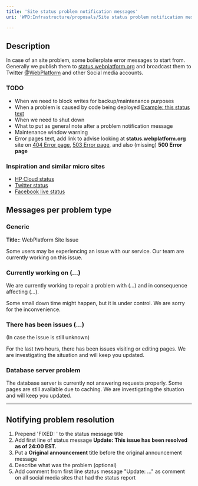 ```yaml
---
title: 'Site status problem notification messages'
uri: 'WPD:Infrastructure/proposals/Site status problem notification messages'

---
```

## Description

In case of an site problem, some boilerplate error messages to start from. Generally we publish them to [status.webplatform.org](http://status.webplatform.org) and broadcast them to Twitter [@WebPlatform](https://twitter.com/WebPlatform) and other Social media accounts.

### TODO

-   When we need to block writes for backup/maintenance purposes
-   When a problem is caused by code being deployed [Example: this status text](http://status.twitter.com/post/63765159379/issue-viewing-timelines)
-   When we need to shut down
-   What to put as general note after a problem notification message
-   Maintenance window warning
-   Error pages text, add link to advise looking at **status.webplatform.org** site on [404 Error page](http://www.webplatform.org/errors/404.html), [503 Error page](http://www.webplatform.org/errors/503.html), and also (missing) **500 Error page**

### Inspiration and similar micro sites

-   [HP Cloud status](https://community.hpcloud.com/status)
-   [Twitter status](http://status.twitter.com)
-   [Facebook live status](https://developers.facebook.com/live_status/)

## Messages per problem type

### Generic

**Title:**: WebPlatform Site Issue

Some users may be experiencing an issue with our service. Our team are currently working on this issue.

### Currently working on (...)

We are currently working to repair a problem with (...) and in consequence affecting (...).

Some small down time might happen, but it is under control. We are sorry for the inconvenience.

### There has been issues (...)

(In case the issue is still unknown)

For the last two hours, there has been issues visiting or editing pages. We are investigating the situation and will keep you updated.

### Database server problem

The database server is currently not answering requests properly. Some pages are still available due to caching. We are investigating the situation and will keep you updated.

* * * * *

## Notifying problem resolution

1.  Prepend 'FIXED: ' to the status message title
2.  Add first line of status message **Update: This issue has been resolved as of 24:00 EST.**
3.  Put a **Original announcement** title before the original announcement message
4.  Describe what was the problem (optional)
5.  Add comment from first line status message "Update: ..." as comment on all social media sites that had the status report
